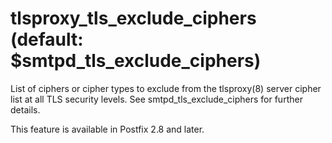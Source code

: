 # tlsproxy_tls_exclude_ciphers (default: $smtpd_tls_exclude_ciphers)
 List of ciphers or cipher types to exclude from the tlsproxy(8)
server cipher list at all TLS security levels. See
smtpd\_tls\_exclude\_ciphers for further details. 


 This feature is available in Postfix 2.8 and later. 


